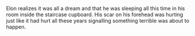 Elon realizes it was all a dream and that he was sleeping all this time in his room inside the staircase cupboard. His scar on his forehead was hurting just like it had hurt all these years signalling something terrible was about to happen.